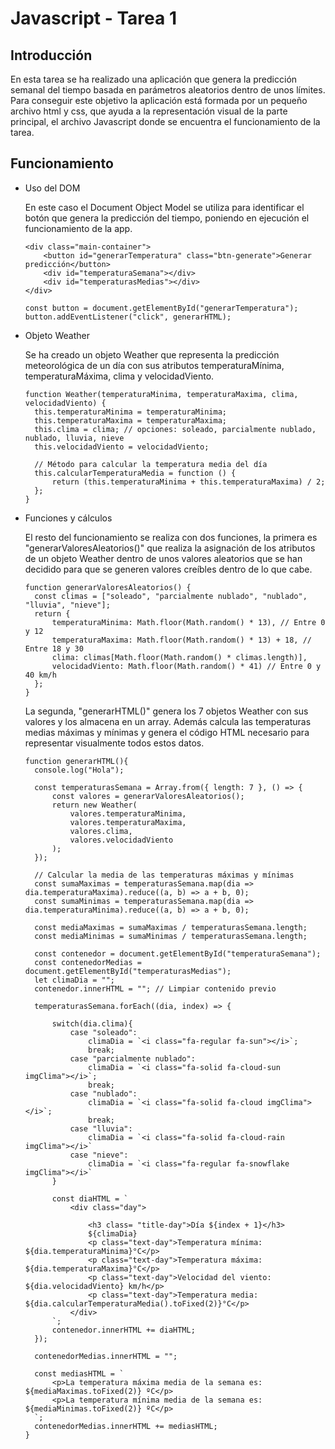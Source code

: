 # Javascript - Tarea 1

## Introducción

En esta tarea se ha realizado una aplicación que genera la predicción semanal del tiempo basada en parámetros aleatorios dentro de unos límites. Para conseguir este objetivo la aplicación está formada por un pequeño archivo html y css, que ayuda a la representación visual de la parte principal, el archivo Javascript donde se encuentra el funcionamiento de la tarea.

## Funcionamiento

- Uso del DOM

  En este caso el Document Object Model se utiliza para identificar el botón que genera la predicción del tiempo, poniendo en ejecución el funcionamiento de la app.
  ```
  <div class="main-container">
      <button id="generarTemperatura" class="btn-generate">Generar predicción</button>
      <div id="temperaturaSemana"></div>
      <div id="temperaturasMedias"></div>
  </div>
  ```
  ```
  const button = document.getElementById("generarTemperatura");
  button.addEventListener("click", generarHTML);
  ```
- Objeto Weather

  Se ha creado un objeto Weather que representa la predicción meteorológica de un día con sus atributos temperaturaMínima, temperaturaMáxima, clima y velocidadViento.
  ```
  function Weather(temperaturaMinima, temperaturaMaxima, clima, velocidadViento) {
    this.temperaturaMinima = temperaturaMinima; 
    this.temperaturaMaxima = temperaturaMaxima; 
    this.clima = clima; // opciones: soleado, parcialmente nublado, nublado, lluvia, nieve
    this.velocidadViento = velocidadViento; 

    // Método para calcular la temperatura media del día
    this.calcularTemperaturaMedia = function () {
        return (this.temperaturaMinima + this.temperaturaMaxima) / 2;
    };
  }
  ```
- Funciones y cálculos

  El resto del funcionamiento se realiza con dos funciones, la primera es "generarValoresAleatorios()" que realiza la asignación de los atributos de un objeto Weather dentro de unos valores aleatorios que se han decidido para que se generen valores creíbles dentro de lo     que cabe.
  ```
  function generarValoresAleatorios() {
    const climas = ["soleado", "parcialmente nublado", "nublado", "lluvia", "nieve"];
    return {
        temperaturaMinima: Math.floor(Math.random() * 13), // Entre 0 y 12
        temperaturaMaxima: Math.floor(Math.random() * 13) + 18, // Entre 18 y 30
        clima: climas[Math.floor(Math.random() * climas.length)],
        velocidadViento: Math.floor(Math.random() * 41) // Entre 0 y 40 km/h
    };
  }
  ```
  La segunda, "generarHTML()" genera los 7 objetos Weather con sus valores y los almacena en un array. Además calcula las temperaturas medias máximas y mínimas y genera el código HTML necesario para representar visualmente todos estos datos.
  ```
  function generarHTML(){
    console.log("Hola");

    const temperaturasSemana = Array.from({ length: 7 }, () => {
        const valores = generarValoresAleatorios();
        return new Weather(
            valores.temperaturaMinima,
            valores.temperaturaMaxima,
            valores.clima,
            valores.velocidadViento
        );
    });

    // Calcular la media de las temperaturas máximas y mínimas
    const sumaMaximas = temperaturasSemana.map(dia => dia.temperaturaMaxima).reduce((a, b) => a + b, 0);
    const sumaMinimas = temperaturasSemana.map(dia => dia.temperaturaMinima).reduce((a, b) => a + b, 0);

    const mediaMaximas = sumaMaximas / temperaturasSemana.length;
    const mediaMinimas = sumaMinimas / temperaturasSemana.length;

    const contenedor = document.getElementById("temperaturaSemana");
    const contenedorMedias = document.getElementById("temperaturasMedias");
    let climaDia = "";
    contenedor.innerHTML = ""; // Limpiar contenido previo

    temperaturasSemana.forEach((dia, index) => {

        switch(dia.clima){
            case "soleado":
                climaDia = `<i class="fa-regular fa-sun"></i>`;
                break;
            case "parcialmente nublado":
                climaDia = `<i class="fa-solid fa-cloud-sun imgClima"></i>`;
                break;
            case "nublado":
                climaDia = `<i class="fa-solid fa-cloud imgClima"></i>`;
                break;
            case "lluvia":
                climaDia = `<i class="fa-solid fa-cloud-rain imgClima"></i>`
            case "nieve":
                climaDia = `<i class="fa-regular fa-snowflake imgClima"></i>`
        }

        const diaHTML = `
            <div class="day">
                
                <h3 class= "title-day">Día ${index + 1}</h3>
                ${climaDia}
                <p class="text-day">Temperatura mínima: ${dia.temperaturaMinima}°C</p>
                <p class="text-day">Temperatura máxima: ${dia.temperaturaMaxima}°C</p>
                <p class="text-day">Velocidad del viento: ${dia.velocidadViento} km/h</p>
                <p class="text-day">Temperatura media: ${dia.calcularTemperaturaMedia().toFixed(2)}°C</p>
            </div>
        `;
        contenedor.innerHTML += diaHTML;
    });

    contenedorMedias.innerHTML = "";

    const mediasHTML = `
        <p>La temperatura máxima media de la semana es: ${mediaMaximas.toFixed(2)} ºC</p>
        <p>La temperatura mínima media de la semana es: ${mediaMinimas.toFixed(2)} ºC</p>
    `;
    contenedorMedias.innerHTML += mediasHTML;
  }
  ```
  















